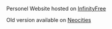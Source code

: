 Personel Website hosted on [InfinityFree](https://www.infinityfree.com/)

Old version available on [Neocities](https://canozkurt.neocities.org/)
